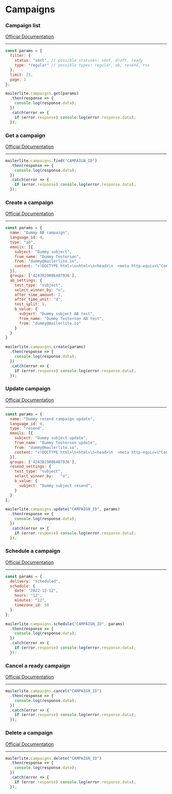 # Campaigns


### Campaign list
[Official Documentation](https://developers.mailerlite.com/docs/campaigns.html#campaign-list)

---
```javascript
const params = {
  filter: {
    status: "sent", // possible statuses: sent, draft, ready
    type: "regular" // possible types: regular, ab, resend, rss
  },
  limit: 25,
  page: 1
};

mailerlite.campaigns.get(params)
  .then(response => {
    console.log(response.data);
  })
  .catch(error => {
    if (error.response) console.log(error.response.data);
  });
```

### Get a campaign
[Official Documentation](https://developers.mailerlite.com/docs/campaigns.html#get-a-campaign)

---
```javascript
mailerlite.campaigns.find("CAMPAIGN_ID")
  .then(response => {
    console.log(response.data);
  })
  .catch(error => {
    if (error.response) console.log(error.response.data);
  });
```

### Create a campaign
[Official Documentation](https://developers.mailerlite.com/docs/campaigns.html#create-a-campaign)

---
```javascript
const params = {
  name: "Dummy AB campaign",
  language_id: 4,
  type:	"ab",
  emails: [{
    subject: "Dummy subject",
    from_name: "Dummy Testerson",
    from: "dummy@mailerlite.io",
    content: "<!DOCTYPE html>\n<html>\n<head>\n  <meta http-equiv=\"Content-Type\" content=\"text/html; charset=utf-8\" />\n  <meta name=\"viewport\" content=\"width=device-width, initial-scale=1.0\" />\n  <meta http-equiv=\"X-UA-Compatible\" content=\"IE=edge\" />\n  <meta name=\"format-detection\" content=\"address=no\" />\n  <meta name=\"format-detection\" content=\"telephone=no\" />\n  <meta name=\"format-detection\" content=\"email=no\" />\n  <meta name=\"x-apple-disable-message-reformatting\" />\n  <title>Untitled</title>\n  <!-- Style goes here -->\n  <style type=\"text/css\">\n\n  </style>\n</head>\n<body style=\"margin: 0; padding: 0;\">\n<!-- Main table -->\n<table border=\"0\" cellspacing=\"0\" cellpadding=\"0\" width=\"100%\">\n  <tr>\n    <td style=\"padding: 0 40px;\">\n      <!-- Child table -->\n      <table align=\"center\" border=\"0\" cellspacing=\"0\" cellpadding=\"0\" width=\"100%\" style=\"width: 100%; min-width: 100%;\">\n        <tr>\n          <td>\n            <p> This is a test content </p>\n            <a href=\"{$unsubscribe}\">Unsubscribe</a>\n          </td>\n        </tr>\n      </table>\n\n    </td>\n  </tr>\n</table>\n<!-- Footer -->\n</body>\n</html>",
  }],
  groups: ['4243829086487936'],
  ab_settings: {
    test_type: "subject",
    select_winner_by: "o",
    after_time_amount: 2,
    after_time_unit: "d",
    test_split:	5,
    b_value: {
      subject: "Dummy subject AB test",
      from_name: "Dummy Testerson AB test",
      from: "dummy@mailerlite.io"
    }
  }
}

mailerlite.campaigns.create(params)
  .then(response => {
    console.log(response.data);
  })
  .catch(error => {
    if (error.response) console.log(error.response.data);
  });
```

### Update campaign
[Official Documentation](https://developers.mailerlite.com/docs/campaigns.html#update-campaign)

---
```javascript
const params = {
  name: "Dummy resend campaign update",
  language_id: 4,
  type:	"resend",
  emails: [{
    subject: "Dummy subject update",
    from_name: "Dummy Testerson update",
    from: "dummy@mailerlite.io",
    content: "<!DOCTYPE html>\n<html>\n<head>\n  <meta http-equiv=\"Content-Type\" content=\"text/html; charset=utf-8\" />\n  <meta name=\"viewport\" content=\"width=device-width, initial-scale=1.0\" />\n  <meta http-equiv=\"X-UA-Compatible\" content=\"IE=edge\" />\n  <meta name=\"format-detection\" content=\"address=no\" />\n  <meta name=\"format-detection\" content=\"telephone=no\" />\n  <meta name=\"format-detection\" content=\"email=no\" />\n  <meta name=\"x-apple-disable-message-reformatting\" />\n  <title>Untitled</title>\n  <!-- Style goes here -->\n  <style type=\"text/css\">\n\n  </style>\n</head>\n<body style=\"margin: 0; padding: 0;\">\n<!-- Main table -->\n<table border=\"0\" cellspacing=\"0\" cellpadding=\"0\" width=\"100%\">\n  <tr>\n    <td style=\"padding: 0 40px;\">\n      <!-- Child table -->\n      <table align=\"center\" border=\"0\" cellspacing=\"0\" cellpadding=\"0\" width=\"100%\" style=\"width: 100%; min-width: 100%;\">\n        <tr>\n          <td>\n            <p> This is a test content </p>\n            <a href=\"{$unsubscribe}\">Unsubscribe</a>\n          </td>\n        </tr>\n      </table>\n\n    </td>\n  </tr>\n</table>\n<!-- Footer -->\n</body>\n</html>",
  }],
  groups: ['4243829086487936'],
  resend_settings: {
    test_type: "subject",
    select_winner_by:	"o",
    b_value: {
      subject: "Dummy subject resend",
    }
  }
};

mailerlite.campaigns.update("CAMPAIGN_ID", params)
  .then(response => {
    console.log(response.data);
  })
  .catch(error => {
    if (error.response) console.log(error.response.data);
  });
```

### Schedule a campaign
[Official Documentation](https://developers.mailerlite.com/docs/campaigns.html#schedule-a-campaign)

---
```javascript
const params = {
  delivery: "scheduled",
  schedule: {
    date: "2022-12-12",
    hours: "12",
    minutes: "12",
    timezone_id: 50
  }
};

mailerlite.campaigns.schedule("CAMPAIGN_ID", params)
  .then(response => {
    console.log(response.data);
  })
  .catch(error => {
    if (error.response) console.log(error.response.data);
  });
```

### Cancel a ready campaign
[Official Documentation](https://developers.mailerlite.com/docs/campaigns.html#cancel-a-ready-campaign)

---
```javascript
mailerlite.campaigns.cancel("CAMPAIGN_ID")
  .then(response => {
    console.log(response.data);
  })
  .catch(error => {
    if (error.response) console.log(error.response.data);
  });
```

### Delete a campaign
[Official Documentation](https://developers.mailerlite.com/docs/campaigns.html#delete-a-campaign)

---
```javascript
mailerlite.campaigns.delete("CAMPAIGN_ID")
  .then(response => {
    console.log(response.data);
  })
  .catch(error => {
    if (error.response) console.log(error.response.data);
  });
```
